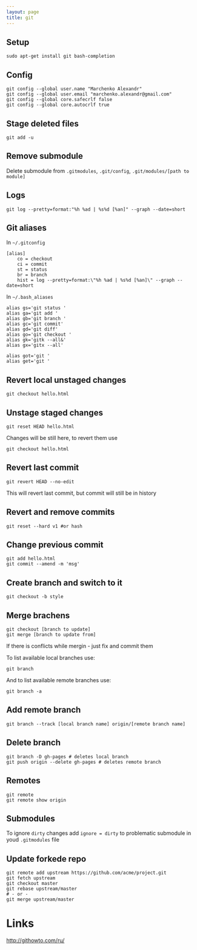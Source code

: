 ```yaml
---
layout: page
title: git
---
```


Setup
-----

    sudo apt-get install git bash-completion

Config
------

    git config --global user.name "Marchenko Alexandr"
    git config --global user.email "marchenko.alexandr@gmail.com"
    git config --global core.safecrlf false
    git config --global core.autocrlf true


Stage deleted files
-------------------

    git add -u

Remove submodule
----------------

Delete submodule from `.gitmodules`, `.git/config`, `.git/modules/[path to module]`

Logs
----

    git log --pretty=format:"%h %ad | %s%d [%an]" --graph --date=short

Git aliases
-----------

In `~/.gitconfig`

    [alias]
        co = checkout
        ci = commit
        st = status
        br = branch
        hist = log --pretty=format:\"%h %ad | %s%d [%an]\" --graph --date=short

In `~/.bash_aliases`

    alias gs='git status '
    alias ga='git add '
    alias gb='git branch '
    alias gc='git commit'
    alias gd='git diff'
    alias go='git checkout '
    alias gk='gitk --all&'
    alias gx='gitx --all'

    alias got='git '
    alias get='git '

Revert local unstaged changes
-----------------------------

    git checkout hello.html

Unstage staged changes
----------------------

    git reset HEAD hello.html

Changes will be still here, to revert them use

    git checkout hello.html

Revert last commit
------------------

    git revert HEAD --no-edit

This will revert last commit, but commit will still be in history

Revert and remove commits
-------------------------

    git reset --hard v1 #or hash

Change previous commit
----------------------

    git add hello.html
    git commit --amend -m 'msg'

Create branch and switch to it
------------------------------

    git checkout -b style

Merge brachens
--------------

    git checkout [branch to update]
    git merge [branch to update from]

If there is conflicts while mergin - just fix and commit them

To list available local branches use:

    git branch

And to list available remote branches use:

    git branch -a

Add remote branch
-----------------

    git branch --track [local branch name] origin/[remote branch name]

Delete branch
-------------

    git branch -D gh-pages # deletes local branch
    git push origin --delete gh-pages # deletes remote branch

Remotes
-------

    git remote
    git remote show origin

Submodules
----------

To ignore `dirty` changes add `ignore = dirty` to problematic submodule in youd `.gitmodules` file

Update forkede repo
-------------------

    git remote add upstream https://github.com/acme/project.git
    git fetch upstream
    git checkout master
    git rebase upstream/master
    # - or -
    git merge upstream/master


Links
=====

http://githowto.com/ru/
